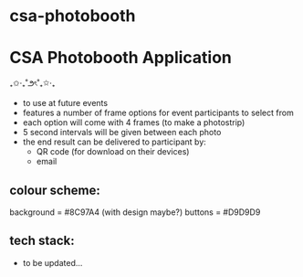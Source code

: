 # csa-photobooth

# CSA Photobooth Application
₊✩‧₊˚౨ৎ˚₊✩‧₊
- to use at future events 
- features a number of frame options for event participants to select from
- each option will come with 4 frames (to make a photostrip)
- 5 second intervals will be given between each photo
- the end result can be delivered to participant by:
    - QR code (for download on their devices)
    - email

## colour scheme:
background = #8C97A4 (with design maybe?)
buttons = #D9D9D9 

## tech stack:
- to be updated...

